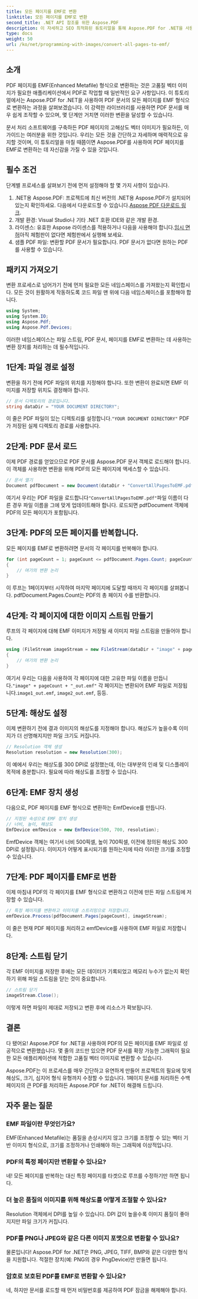 ```yaml
---
title: 모든 페이지를 EMF로 변환
linktitle: 모든 페이지를 EMF로 변환
second_title: .NET API 참조를 위한 Aspose.PDF
description: 이 자세하고 SEO 최적화된 튜토리얼을 통해 Aspose.PDF for .NET을 사용하여 PDF의 모든 페이지를 EMF 형식으로 변환하는 방법을 알아보세요.
type: docs
weight: 50
url: /ko/net/programming-with-images/convert-all-pages-to-emf/
---
```

## 소개

PDF 페이지를 EMF(Enhanced Metafile) 형식으로 변환하는 것은 고품질 벡터 이미지가 필요한 애플리케이션에서 PDF로 작업할 때 일반적인 요구 사항입니다. 이 튜토리얼에서는 Aspose.PDF for .NET을 사용하여 PDF 문서의 모든 페이지를 EMF 형식으로 변환하는 과정을 살펴보겠습니다. 이 강력한 라이브러리를 사용하면 PDF 문서를 매우 쉽게 조작할 수 있으며, 몇 단계만 거치면 이러한 변환을 달성할 수 있습니다.

문서 처리 소프트웨어를 구축하든 PDF 페이지의 고해상도 벡터 이미지가 필요하든, 이 가이드는 여러분을 위한 것입니다. 우리는 모든 것을 간단하고 자세하며 매력적으로 유지할 것이며, 이 튜토리얼을 마칠 때쯤이면 Aspose.PDF를 사용하여 PDF 페이지를 EMF로 변환하는 데 자신감을 가질 수 있을 것입니다.

## 필수 조건

단계별 프로세스를 살펴보기 전에 먼저 설정해야 할 몇 가지 사항이 있습니다.

1.  .NET용 Aspose.PDF: 프로젝트에 최신 버전의 .NET용 Aspose.PDF가 설치되어 있는지 확인하세요. 다음에서 다운로드할 수 있습니다.[Aspose PDF 다운로드 링크](https://releases.aspose.com/pdf/net/).
2. 개발 환경: Visual Studio나 기타 .NET 호환 IDE와 같은 개발 환경.
3.  라이센스: 유효한 Aspose 라이센스를 적용하거나 다음을 사용해야 합니다.[임시 면허](https://purchase.aspose.com/temporary-license/)아직 체험판이 없다면 체험판에서 실행해 보세요.
4. 샘플 PDF 파일: 변환할 PDF 문서가 필요합니다. PDF 문서가 없다면 원하는 PDF를 사용할 수 있습니다.

## 패키지 가져오기

변환 프로세스로 넘어가기 전에 먼저 필요한 모든 네임스페이스를 가져왔는지 확인합시다. 모든 것이 원활하게 작동하도록 코드 파일 맨 위에 다음 네임스페이스를 포함해야 합니다.

```csharp
using System;
using System.IO;
using Aspose.Pdf;
using Aspose.Pdf.Devices;
```

이러한 네임스페이스는 파일 스트림, PDF 문서, 페이지를 EMF로 변환하는 데 사용하는 변환 장치를 처리하는 데 필수적입니다.

## 1단계: 파일 경로 설정

변환을 하기 전에 PDF 파일의 위치를 지정해야 합니다. 또한 변환이 완료되면 EMF 이미지를 저장할 위치도 결정해야 합니다.

```csharp
// 문서 디렉토리의 경로입니다.
string dataDir = "YOUR DOCUMENT DIRECTORY";
```

 이 줄은 PDF 파일이 있는 디렉토리를 설정합니다.`"YOUR DOCUMENT DIRECTORY"` PDF가 저장된 실제 디렉토리 경로를 사용합니다.

## 2단계: PDF 문서 로드

이제 PDF 경로를 얻었으므로 PDF 문서를 Aspose.PDF 문서 객체로 로드해야 합니다. 이 객체를 사용하면 변환을 위해 PDF의 모든 페이지에 액세스할 수 있습니다.

```csharp
// 문서 열기
Document pdfDocument = new Document(dataDir + "ConvertAllPagesToEMF.pdf");
```

 여기서 우리는 PDF 파일을 로드합니다`"ConvertAllPagesToEMF.pdf"`파일 이름이 다른 경우 파일 이름을 그에 맞게 업데이트해야 합니다. 로드되면 pdfDocument 객체에 PDF의 모든 페이지가 포함됩니다.

## 3단계: PDF의 모든 페이지를 반복합니다.

모든 페이지를 EMF로 변환하려면 문서의 각 페이지를 반복해야 합니다.

```csharp
for (int pageCount = 1; pageCount <= pdfDocument.Pages.Count; pageCount++)
{
    // 여기의 변환 논리
}
```

이 루프는 1페이지부터 시작하여 마지막 페이지에 도달할 때까지 각 페이지를 살펴봅니다. pdfDocument.Pages.Count는 PDF의 총 페이지 수를 반환합니다.

## 4단계: 각 페이지에 대한 이미지 스트림 만들기

루프의 각 페이지에 대해 EMF 이미지가 저장될 새 이미지 파일 스트림을 만들어야 합니다.

```csharp
using (FileStream imageStream = new FileStream(dataDir + "image" + pageCount + "_out" + ".emf", FileMode.Create))
{
    // 여기의 변환 논리
}
```

 여기서 우리는 다음을 사용하여 각 페이지에 대한 고유한 파일 이름을 만듭니다.`"image" + pageCount + "_out.emf"` 각 페이지는 변환되어 EMF 파일로 저장됩니다.`image1_out.emf`, `image2_out.emf`, 등등.

## 5단계: 해상도 설정

이제 변환하기 전에 결과 이미지의 해상도를 지정해야 합니다. 해상도가 높을수록 이미지가 더 선명해지지만 파일 크기도 커집니다.

```csharp
// Resolution 객체 생성
Resolution resolution = new Resolution(300);
```

이 예에서 우리는 해상도를 300 DPI로 설정했는데, 이는 대부분의 인쇄 및 디스플레이 목적에 충분합니다. 필요에 따라 해상도를 조정할 수 있습니다.

## 6단계: EMF 장치 생성

다음으로, PDF 페이지를 EMF 형식으로 변환하는 EmfDevice를 만듭니다.

```csharp
// 지정된 속성으로 EMF 장치 생성
// 너비, 높이, 해상도
EmfDevice emfDevice = new EmfDevice(500, 700, resolution);
```

EmfDevice 객체는 여기서 너비 500픽셀, 높이 700픽셀, 이전에 정의된 해상도 300 DPI로 설정됩니다. 이미지가 어떻게 표시되기를 원하는지에 따라 이러한 크기를 조정할 수 있습니다.

## 7단계: PDF 페이지를 EMF로 변환

이제 마침내 PDF의 각 페이지를 EMF 형식으로 변환하고 이전에 만든 파일 스트림에 저장할 수 있습니다.

```csharp
// 특정 페이지를 변환하고 이미지를 스트리밍으로 저장합니다.
emfDevice.Process(pdfDocument.Pages[pageCount], imageStream);
```

이 줄은 현재 PDF 페이지를 처리하고 emfDevice를 사용하여 EMF 파일로 저장합니다.

## 8단계: 스트림 닫기

각 EMF 이미지를 저장한 후에는 모든 데이터가 기록되었고 메모리 누수가 없는지 확인하기 위해 파일 스트림을 닫는 것이 중요합니다.

```csharp
// 스트림 닫기
imageStream.Close();
```

이렇게 하면 파일이 제대로 저장되고 변환 후에 리소스가 확보됩니다.

## 결론

다 됐어요! Aspose.PDF for .NET을 사용하여 PDF의 모든 페이지를 EMF 파일로 성공적으로 변환했습니다. 몇 줄의 코드만 있으면 PDF 문서를 확장 가능한 그래픽이 필요한 모든 애플리케이션에 적합한 고품질 벡터 이미지로 변환할 수 있습니다.

Aspose.PDF는 이 프로세스를 매우 간단하고 유연하게 만들어 프로젝트의 필요에 맞게 해상도, 크기, 심지어 형식 유형까지 수정할 수 있습니다. 1페이지 문서를 처리하든 수백 페이지의 큰 PDF를 처리하든 Aspose.PDF for .NET이 해결해 드립니다.

## 자주 묻는 질문

### EMF 파일이란 무엇인가요?
EMF(Enhanced Metafile)는 품질을 손상시키지 않고 크기를 조정할 수 있는 벡터 기반 이미지 형식으로, 크기를 조정하거나 인쇄해야 하는 그래픽에 이상적입니다.

### PDF의 특정 페이지만 변환할 수 있나요?
네! 모든 페이지를 반복하는 대신 특정 페이지를 타겟으로 루프를 수정하기만 하면 됩니다.

### 더 높은 품질의 이미지를 위해 해상도를 어떻게 조절할 수 있나요?
Resolution 객체에서 DPI를 높일 수 있습니다. DPI 값이 높을수록 이미지 품질이 좋아지지만 파일 크기가 커집니다.

### PDF를 PNG나 JPEG와 같은 다른 이미지 포맷으로 변환할 수 있나요?
물론입니다! Aspose.PDF for .NET은 PNG, JPEG, TIFF, BMP와 같은 다양한 형식을 지원합니다. 적절한 장치(예: PNG의 경우 PngDevice)만 만들면 됩니다.

### 암호로 보호된 PDF를 EMF로 변환할 수 있나요?
네, 하지만 문서를 로드할 때 먼저 비밀번호를 제공하여 PDF 잠금을 해제해야 합니다.